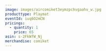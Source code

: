 ```yaml
---
image: images/aircomiket3eymzpchvgaahv_w.jpg
producttype: Playmat
eventId: iuq6O2mCN
pricings:
  - quantity: 1
    price: 65
asin: s-2FkWfW_Nj
merchandise: comiket
---
```

